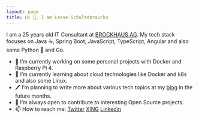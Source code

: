 ```yaml
---
layout: page
title: Hi 👋, I am Lasse Schultebraucks
---
```


I am a 25 years old IT Consultant at [BROCKHAUS AG](https://www.brockhaus-ag.de/). My tech stack focuses on Java ☕, Spring Boot, JavaScript, TypeScript, Angular and also some Python 🐍 and Go.

- 🔭 I’m currently working on some personal projects with Docker and Raspberry Pi 4.
- 🌱 I’m currently learning about cloud technologies like Docker and k8s and also some Linux.
- 🖊  I’m planning to write more about various tech topics at my [blog](https://lasseschultebraucks.com/) in the future months.  
- 👯 I’m always open to contribute to interesting Open Source projects.
- 📫 How to reach me: [Twitter](https://twitter.com/LSchultebraucks)  [XING](https://www.xing.com/profile/Lasse_Schultebraucks/)  [Linkedin](https://www.linkedin.com/in/lasse-schultebraucks-407b54175/)
